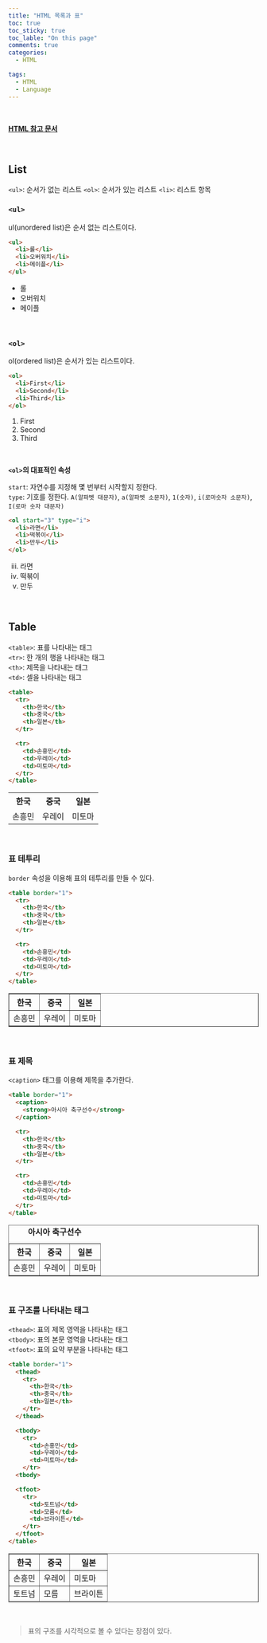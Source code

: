 ```yaml
---
title: "HTML 목록과 표"
toc: true
toc_sticky: true
toc_lable: "On this page"
comments: true
categories:
  - HTML

tags:
  - HTML
  - Language
---
```


<br>

**[HTML 참고 문서](https://wikidocs.net/160361)**

<br>

## List

`<ul>`: 순서가 없는 리스트
`<ol>`: 순서가 있는 리스트
`<li>`: 리스트 항목

### `<ul>`
ul(unordered list)은 순서 없는 리스트이다.  

```html
<ul>
  <li>롤</li>
  <li>오버워치</li>
  <li>메이플</li>
</ul>
```

<ul>
  <li>롤</li>
  <li>오버워치</li>
  <li>메이플</li>
</ul>

<br>

### `<ol>`
ol(ordered list)은 순서가 있는 리스트이다.  

```html
<ol>
  <li>First</li>
  <li>Second</li>
  <li>Third</li>
</ol>
```

<ol>
  <li>First</li>
  <li>Second</li>
  <li>Third</li>
</ol>

<br>

**`<ol>`의 대표적인 속성**

`start`: 자연수를 지정해 몇 번부터 시작할지 정한다.  
`type`: 기호를 정한다. `A(알파벳 대문자)`, `a(알파벳 소문자)`, `1(숫자)`, `i(로마숫자 소문자)`, `I(로마 숫자 대문자)`

```html
<ol start="3" type="i">
  <li>라면</li>
  <li>떡볶이</li>
  <li>만두</li>
</ol>
```

<ol start="3" type="i">
  <li>라면</li>
  <li>떡볶이</li>
  <li>만두</li>
</ol>

<br>

## Table
`<table>`: 표를 나타내는 태그  
`<tr>`: 한 개의 행을 나타내는 태그  
`<th>`: 제목을 나타내는 태그  
`<td>`: 셀을 나타내는 태그  

```html
<table>
  <tr>
    <th>한국</th>
    <th>중국</th>
    <th>일본</th>
  </tr>

  <tr>
    <td>손흥민</td>
    <td>우레이</td>
    <td>미토마</td>
  </tr>
</table>
```

<table>
  <tr>
    <th>한국</th>
    <th>중국</th>
    <th>일본</th>
  </tr>

  <tr>
    <td>손흥민</td>
    <td>우레이</td>
    <td>미토마</td>
  </tr>
</table>

<br>

### 표 테투리
`border` 속성을 이용해 표의 테투리를 만들 수 있다.  

```html
<table border="1">
  <tr>
    <th>한국</th>
    <th>중국</th>
    <th>일본</th>
  </tr>

  <tr>
    <td>손흥민</td>
    <td>우레이</td>
    <td>미토마</td>
  </tr>
</table>
```

<table border="1">
  <tr>
    <th>한국</th>
    <th>중국</th>
    <th>일본</th>
  </tr>

  <tr>
    <td>손흥민</td>
    <td>우레이</td>
    <td>미토마</td>
  </tr>
</table>

<br>

### 표 제목
`<caption>` 태그를 이용해 제목을 추가한다.  

```html
<table border="1">
  <caption>
    <strong>아시아 축구선수</strong>
  </caption>

  <tr>
    <th>한국</th>
    <th>중국</th>
    <th>일본</th>
  </tr>

  <tr>
    <td>손흥민</td>
    <td>우레이</td>
    <td>미토마</td>
  </tr>
</table>
```

<table border="1">
  <caption><strong>아시아 축구선수</strong></caption>

  <tr>
    <th>한국</th>
    <th>중국</th>
    <th>일본</th>
  </tr>

  <tr>
    <td>손흥민</td>
    <td>우레이</td>
    <td>미토마</td>
  </tr>
</table>

<br>

### 표 구조를 나타내는 태그
`<thead>`: 표의 제목 영역을 나타내는 태그  
`<tbody>`: 표의 본문 영역을 나타내는 태그  
`<tfoot>`: 표의 요약 부분을 나타내는 태그  

```html
<table border="1">
  <thead>
    <tr>
      <th>한국</th>
      <th>중국</th>
      <th>일본</th>
    </tr>
  </thead>

  <tbody>
    <tr>
      <td>손흥민</td>
      <td>우레이</td>
      <td>미토마</td>
    </tr>
  <tbody>

  <tfoot>
    <tr>
      <td>토트넘</td>
      <td>모름</td>
      <td>브라이튼</td>
    </tr>
  </tfoot>
</table>
```


<table border="1">
  <thead>
    <tr>
      <th>한국</th>
      <th>중국</th>
      <th>일본</th>
    </tr>
  </thead>

  <tbody>
    <tr>
      <td>손흥민</td>
      <td>우레이</td>
      <td>미토마</td>
    </tr>
  <tbody>

  <tfoot>
    <tr>
      <td>토트넘</td>
      <td>모름</td>
      <td>브라이튼</td>
    </tr>
  </tfoot>
</table>


<br>  


> 표의 구조를 시각적으로 볼 수 있다는 장점이 있다.


<br>